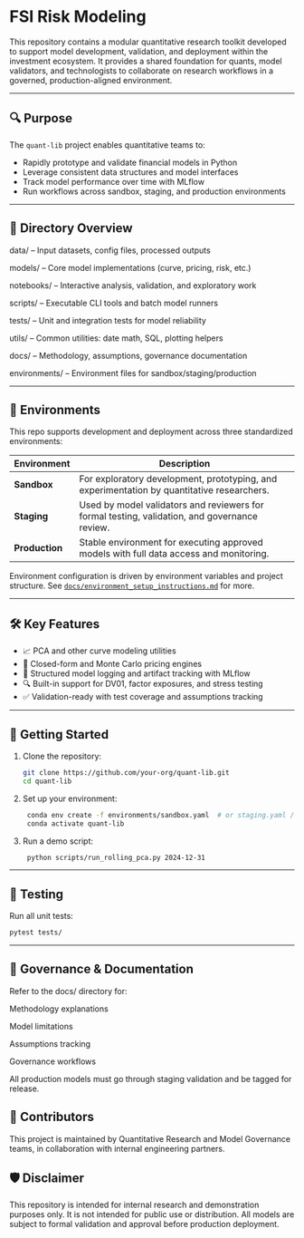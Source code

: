 # FSI Risk Modeling

This repository contains a modular quantitative research toolkit developed to support model development, validation, and deployment within the investment ecosystem. It provides a shared foundation for quants, model validators, and technologists to collaborate on research workflows in a governed, production-aligned environment.  

---

## 🔍 Purpose

The `quant-lib` project enables quantitative teams to:
- Rapidly prototype and validate financial models in Python 
- Leverage consistent data structures and model interfaces
- Track model performance over time with MLflow
- Run workflows across sandbox, staging, and production environments

---

## 📁 Directory Overview
data/ – Input datasets, config files, processed outputs

models/ – Core model implementations (curve, pricing, risk, etc.)

notebooks/ – Interactive analysis, validation, and exploratory work

scripts/ – Executable CLI tools and batch model runners

tests/ – Unit and integration tests for model reliability

utils/ – Common utilities: date math, SQL, plotting helpers

docs/ – Methodology, assumptions, governance documentation

environments/ – Environment files for sandbox/staging/production



---

## 🚦 Environments

This repo supports development and deployment across three standardized environments:

| Environment | Description |
|-------------|-------------|
| **Sandbox** | For exploratory development, prototyping, and experimentation by quantitative researchers. |
| **Staging** | Used by model validators and reviewers for formal testing, validation, and governance review. |
| **Production** | Stable environment for executing approved models with full data access and monitoring. |

Environment configuration is driven by environment variables and project structure. See [`docs/environment_setup_instructions.md`](docs/environment_setup_instructions.md) for more.

---

## 🛠️ Key Features

- 📈 PCA and other curve modeling utilities
- 🧮 Closed-form and Monte Carlo pricing engines
- 🧾 Structured model logging and artifact tracking with MLflow
- 🔍 Built-in support for DV01, factor exposures, and stress testing
- ✅ Validation-ready with test coverage and assumptions tracking

---

## 🚀 Getting Started

1. Clone the repository:
   ```bash
   git clone https://github.com/your-org/quant-lib.git
   cd quant-lib
2. Set up your environment:
   ```bash
    conda env create -f environments/sandbox.yaml  # or staging.yaml / production.yaml
    conda activate quant-lib
3. Run a demo script:
   ```bash
    python scripts/run_rolling_pca.py 2024-12-31

---

## 🧪 Testing

Run all unit tests:
  ```bash
  pytest tests/
  ```

---

## 📄 Governance & Documentation

Refer to the docs/ directory for:

Methodology explanations

Model limitations

Assumptions tracking

Governance workflows

All production models must go through staging validation and be tagged for release.

## 👥 Contributors
This project is maintained by Quantitative Research and Model Governance teams, in collaboration with internal engineering partners.

## 🛡️ Disclaimer
This repository is intended for internal research and demonstration purposes only. It is not intended for public use or distribution. All models are subject to formal validation and approval before production deployment.
